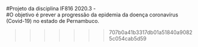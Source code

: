 #Projeto da disciplina IF816 2020.3 -  
#O objetivo  é prever a progressão da epidemia da doença coronavírus (Covid-19) no estado de Pernambuco.
>>>>>>> 707b0a41b3317db01a51840a90825c054cab5d59
